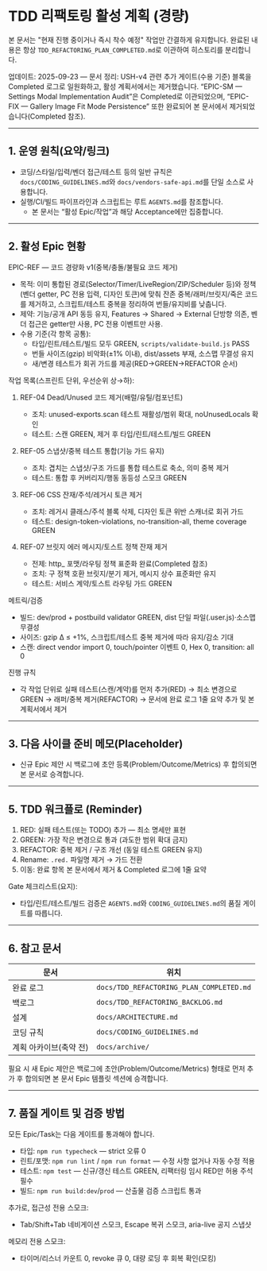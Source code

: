 # TDD 리팩토링 활성 계획 (경량)

본 문서는 "현재 진행 중이거나 즉시 착수 예정" 작업만 간결하게 유지합니다. 완료된
내용은 항상 `TDD_REFACTORING_PLAN_COMPLETED.md`로 이관하여 히스토리를
분리합니다.

업데이트: 2025-09-23 — 문서 정리: USH-v4 관련 추가 게이트(수용 기준) 블록을
Completed 로그로 일원화하고, 활성 계획서에서는 제거했습니다. “EPIC-SM — Settings
Modal Implementation Audit”은 Completed로 이관되었으며, “EPIC-FIX — Gallery
Image Fit Mode Persistence” 또한 완료되어 본 문서에서 제거되었습니다(Completed
참조).

---

## 1. 운영 원칙(요약/링크)

- 코딩/스타일/입력/벤더 접근/테스트 등의 일반 규칙은
  `docs/CODING_GUIDELINES.md`와 `docs/vendors-safe-api.md`를 단일 소스로
  사용합니다.
- 실행/CI/빌드 파이프라인과 스크립트는 루트 `AGENTS.md`를 참조합니다.
  - 본 문서는 “활성 Epic/작업”과 해당 Acceptance에만 집중합니다.

---

## 2. 활성 Epic 현황

EPIC-REF — 코드 경량화 v1(중복/충돌/불필요 코드 제거)

- 목적: 이미 통합된 경로(Selector/Timer/LiveRegion/ZIP/Scheduler 등)와 정책(벤더
  getter, PC 전용 입력, 디자인 토큰)에 맞춰 잔존 중복/래퍼/브릿지/죽은 코드를
  제거하고, 스크립트/테스트 중복을 정리하여 번들/유지비를 낮춥니다.
- 제약: 기능/공개 API 동등 유지, Features → Shared → External 단방향 의존, 벤더
  접근은 getter만 사용, PC 전용 이벤트만 사용.
- 수용 기준(각 항목 공통):
  - 타입/린트/테스트/빌드 모두 GREEN, `scripts/validate-build.js` PASS
  - 번들 사이즈(gzip) 비악화(±1% 이내), dist/assets 부재, 소스맵 무결성 유지
  - 새/변경 테스트가 회귀 가드를 제공(RED→GREEN→REFACTOR 순서)

작업 목록(스프린트 단위, 우선순위 상→하):

1. REF-04 Dead/Unused 코드 제거(배럴/유틸/컴포넌트)
   - 조치: unused-exports.scan 테스트 재활성/범위 확대, noUnusedLocals 확인
   - 테스트: 스캔 GREEN, 제거 후 타입/린트/테스트/빌드 GREEN

2. REF-05 스냅샷/중복 테스트 통합(기능 가드 유지)
   - 조치: 겹치는 스냅샷/구조 가드를 통합 테스트로 축소, 의미 중복 제거
   - 테스트: 통합 후 커버리지/행동 동등성 스모크 GREEN

3. REF-06 CSS 잔재/주석/레거시 토큰 제거
   - 조치: 레거시 클래스/주석 블록 삭제, 디자인 토큰 위반 스캐너로 회귀 가드
   - 테스트: design-token-violations, no-transition-all, theme coverage GREEN

4. REF-07 브릿지 에러 메시지/토스트 정책 잔재 제거
   - 전제: http\_<status> 포맷/라우팅 정책 표준화 완료(Completed 참조)
   - 조치: 구 정책 호환 브릿지/분기 제거, 메시지 상수 표준화만 유지
   - 테스트: 서비스 계약/토스트 라우팅 가드 GREEN

메트릭/검증

- 빌드: dev/prod + postbuild validator GREEN, dist 단일 파일(.user.js)·소스맵
  무결성
- 사이즈: gzip Δ ≤ +1%, 스크립트/테스트 중복 제거에 따라 유지/감소 기대
- 스캔: direct vendor import 0, touch/pointer 이벤트 0, Hex 0, transition: all 0

진행 규칙

- 각 작업 단위로 실패 테스트(스캔/계약)를 먼저 추가(RED) → 최소 변경으로 GREEN →
  래퍼/중복 제거(REFACTOR) → 문서에 완료 로그 1줄 요약 추가 및 본 계획서에서
  제거

---

## 3. 다음 사이클 준비 메모(Placeholder)

- 신규 Epic 제안 시 백로그에 초안 등록(Problem/Outcome/Metrics) 후 합의되면 본
  문서로 승격합니다.

---

## 5. TDD 워크플로 (Reminder)

1. RED: 실패 테스트(또는 TODO) 추가 — 최소 명세만 표현
2. GREEN: 가장 작은 변경으로 통과 (과도한 범위 확대 금지)
3. REFACTOR: 중복 제거 / 구조 개선 (동일 테스트 GREEN 유지)
4. Rename: `.red.` 파일명 제거 → 가드 전환
5. 이동: 완료 항목 본 문서에서 제거 & Completed 로그에 1줄 요약

Gate 체크리스트(요지):

- 타입/린트/테스트/빌드 검증은 `AGENTS.md`와 `CODING_GUIDELINES.md`의 품질
  게이트를 따릅니다.

---

## 6. 참고 문서

| 문서                   | 위치                                     |
| ---------------------- | ---------------------------------------- |
| 완료 로그              | `docs/TDD_REFACTORING_PLAN_COMPLETED.md` |
| 백로그                 | `docs/TDD_REFACTORING_BACKLOG.md`        |
| 설계                   | `docs/ARCHITECTURE.md`                   |
| 코딩 규칙              | `docs/CODING_GUIDELINES.md`              |
| 계획 아카이브(축약 전) | `docs/archive/`                          |

필요 시 새 Epic 제안은 백로그에 초안(Problem/Outcome/Metrics) 형태로 먼저 추가
후 합의되면 본 문서 Epic 템플릿 섹션에 승격합니다.

---

## 7. 품질 게이트 및 검증 방법

모든 Epic/Task는 다음 게이트를 통과해야 합니다.

- 타입: `npm run typecheck` — strict 오류 0
- 린트/포맷: `npm run lint` / `npm run format` — 수정 사항 없거나 자동 수정 적용
- 테스트: `npm test` — 신규/갱신 테스트 GREEN, 리팩터링 임시 RED만 허용 주석
  필수
- 빌드: `npm run build:dev`/`prod` — 산출물 검증 스크립트 통과

추가로, 접근성 전용 스모크:

- Tab/Shift+Tab 네비게이션 스모크, Escape 복귀 스모크, aria-live 공지 스냅샷

메모리 전용 스모크:

- 타이머/리스너 카운트 0, revoke 큐 0, 대량 로딩 후 회복 확인(모킹)
